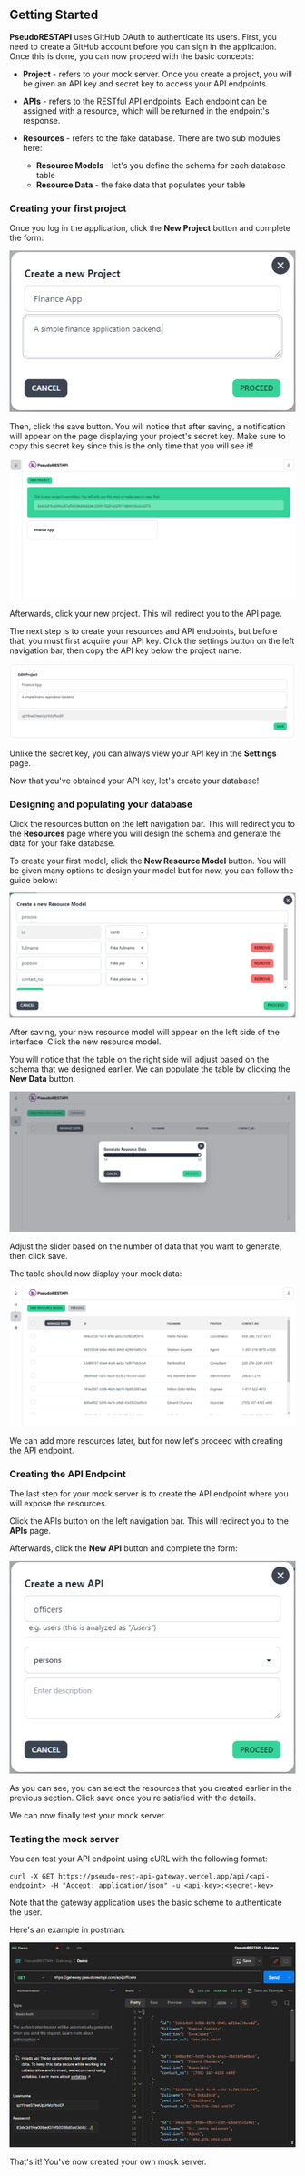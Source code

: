 ## Getting Started

**PseudoRESTAPI** uses GitHub OAuth to authenticate its users. First, you need to create a GitHub account before you can sign in the application. Once this is done, you can now proceed with the basic concepts:

- **Project** - refers to your mock server. Once you create a project, you will be given an API key and secret key to access your API endpoints.

- **APIs** - refers to the RESTful API endpoints. Each endpoint can be assigned with a resource, which will be returned in the endpoint's response.

- **Resources** - refers to the fake database. There are two sub modules here:
  - **Resource Models** - let's you define the schema for each database table
  - **Resource Data** - the fake data that populates your table

### Creating your first project

Once you log in the application, click the **New Project** button and complete the form:

![Demo - Create Project](https://raw.githubusercontent.com/netervati/pseudo-rest-api/main/docs/assets/0001-create-project.png)

Then, click the save button. You will notice that after saving, a notification will appear on the page displaying your project's secret key. Make sure to copy this secret key since this is the only time that you will see it!

![Demo - Display Secret Key](https://raw.githubusercontent.com/netervati/pseudo-rest-api/main/docs/assets/0002-display-secret-key-v1.1.png)

Afterwards, click your new project. This will redirect you to the API page.

The next step is to create your resources and API endpoints, but before that, you must first acquire your API key. Click the settings button on the left navigation bar, then copy the API key below the project name:

![Demo - Settings Page](https://raw.githubusercontent.com/netervati/pseudo-rest-api/main/docs/assets/0003-display-api-key-v1.1.png)

Unlike the secret key, you can always view your API key in the **Settings** page.

Now that you've obtained your API key, let's create your database!

### Designing and populating your database

Click the resources button on the left navigation bar. This will redirect you to the **Resources** page where you will design the schema and generate the data for your fake database.

To create your first model, click the **New Resource Model** button. You will be given many options to design your model but for now, you can follow the guide below:

![Demo - Create Resource Model](https://raw.githubusercontent.com/netervati/pseudo-rest-api/main/docs/assets/0004-create-resource-model.png)

After saving, your new resource model will appear on the left side of the interface. Click the new resource model.

You will notice that the table on the right side will adjust based on the schema that we designed earlier. We can populate the table by clicking the **New Data** button.

![Demo - Create Resource Data](https://raw.githubusercontent.com/netervati/pseudo-rest-api/main/docs/assets/0005-create-resource-data-v1.1.png)

Adjust the slider based on the number of data that you want to generate, then click save.

The table should now display your mock data:

![Demo - Display Resource Data](https://raw.githubusercontent.com/netervati/pseudo-rest-api/main/docs/assets/0006-display-resource-data-v1.1.png)

We can add more resources later, but for now let's proceed with creating the API endpoint.

### Creating the API Endpoint

The last step for your mock server is to create the API endpoint where you will expose the resources.

Click the APIs button on the left navigation bar. This will redirect you to the **APIs** page.

Afterwards, click the **New API** button and complete the form:

![Demo - Create API Endpoint](https://raw.githubusercontent.com/netervati/pseudo-rest-api/main/docs/assets/0007-create-api-endpoint.png)

As you can see, you can select the resources that you created earlier in the previous section. Click save once you're satisfied with the details.

We can now finally test your mock server.

### Testing the mock server

You can test your API endpoint using cURL with the following format:

```curl
curl -X GET https://pseudo-rest-api-gateway.vercel.app/api/<api-endpoint> -H "Accept: application/json" -u <api-key>:<secret-key>
```

Note that the gateway application uses the basic scheme to authenticate the user.

Here's an example in postman:

![Demo - Postman Request](https://raw.githubusercontent.com/netervati/pseudo-rest-api/main/docs/assets/0008-postman-request-v1.1.png)

That's it! You've now created your own mock server.
